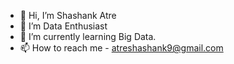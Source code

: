 - 👋 Hi, I’m Shashank Atre
- 👀 I’m Data Enthusiast
- 🌱 I’m currently learning Big Data.
- 📫 How to reach me - atreshashank9@gmail.com

<!---
ShashankAtre9/ShashankAtre9 is a ✨ special ✨ repository because its `README.md` (this file) appears on your GitHub profile.
You can click the Preview link to take a look at your changes.
--->
